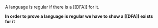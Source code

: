 A language is regular if there is a [[DFA]] for it.

**In order to prove a language is regular we have to show a [[DFA]] exists for it**